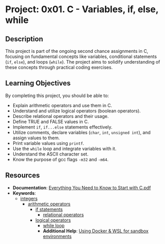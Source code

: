 # Project: 0x01. C - Variables, if, else, while

## Description
This project is part of the ongoing second chance assignments in C, focusing on fundamental concepts like variables, conditional statements (`if`, `else`), and loops (`while`). The project aims to solidify understanding of these concepts through practical coding exercises.

## Learning Objectives
By completing this project, you should be able to:
- Explain arithmetic operators and use them in C.
- Understand and utilize logical operators (boolean operators).
- Describe relational operators and their usage.
- Define TRUE and FALSE values in C.
- Implement `if`, `if...else` statements effectively.
- Utilize comments, declare variables (`char`, `int`, `unsigned int`), and assign values to them.
- Print variable values using `printf`.
- Use the `while` loop and integrate variables with it.
- Understand the ASCII character set.
- Know the purpose of gcc flags `-m32` and `-m64`.
## Resources
- **Documentation**: [Everything You Need to Know to Start with C.pdf](https://blog.alouatiq.com/2013/06/understanding-c-programming.html)
- **Keywords**:
  - [integers](https://www.tutorialspoint.com/cprogramming/c_data_types.htm)
    - [arithmetic operators](https://www.tutorialspoint.com/cprogramming/c_operators.htm)
      - [if statements](https://www.tutorialspoint.com/cprogramming/if_else_statement_in_c.htm)
        - [relational operators](https://www.tutorialspoint.com/cprogramming/c_relational_operators.htm)
	  - [logical operators](https://www.tutorialspoint.com/cprogramming/c_logical_operators.htm)
	    - [while loop](https://www.tutorialspoint.com/cprogramming/c_while_loop.htm)
	    - **Additional Help**: [Using Docker & WSL for sandbox environments](https://docs.docker.com/desktop/windows/wsl/)
	    